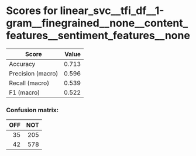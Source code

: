 # Scores for linear_svc__tfi_df__1-gram__finegrained__none__content_features__sentiment_features__none
|      Score      |Value|
|-----------------|----:|
|Accuracy         |0.713|
|Precision (macro)|0.596|
|Recall (macro)   |0.539|
|F1 (macro)       |0.522|

### Confusion matrix:
|OFF|NOT|
|--:|--:|
| 35|205|
| 42|578|
